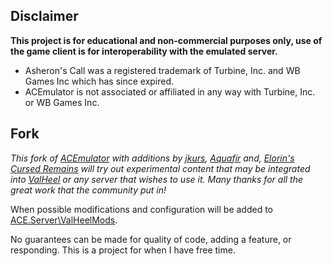 ## Disclaimer

**This project is for educational and non-commercial purposes  only, use of the game client is for interoperability with the emulated  server.**

- Asheron's Call was a registered trademark of Turbine, Inc. and WB Games Inc which has since expired.
- ACEmulator is not associated or affiliated in any way with Turbine, Inc. or WB Games Inc.



## Fork

*This fork of [ACEmulator](https://github.com/ACEmulator/ACE) with additions by [jkurs](https://github.com/jkurs/ACE/tree/Infinite-Progression), [Aquafir](https://github.com/aquafir/ACE) and, [Elorin's Cursed Remains](https://github.com/Sepultaris) will try out experimental content that may be integrated into [ValHeel](https://discord.gg/5QbZDfasdW) or any server that wishes to use it.  Many thanks for all the great work that the community put in!*

When possible modifications and configuration will be added to [ACE.Server\ValHeelMods](https://github.com/Sepultaris/ValHeel).

No guarantees can be made for quality of code, adding a feature, or responding.  This is a project for when I have free time.


